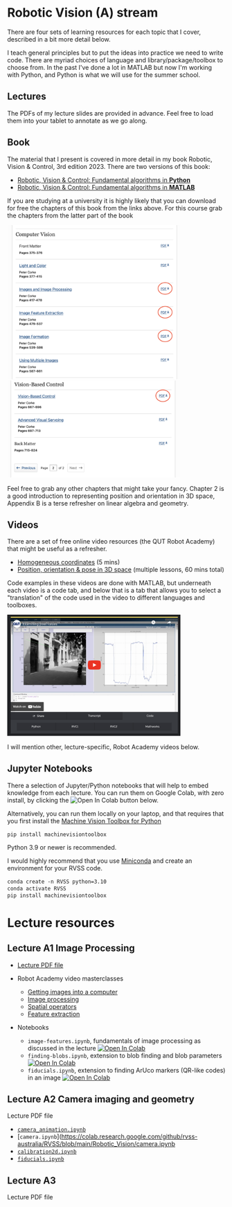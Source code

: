 # Robotic Vision (A) stream

There are four sets of learning resources for each topic that I cover, described in a bit more detail below.

I teach general principles but to put the ideas into practice we need to write code.  There are myriad choices of language
and library/package/toolbox to choose from.  In the past I've done a lot in MATLAB but now I'm working with Python, and Python is
what we will use for the summer school.

## Lectures

The PDFs of my lecture slides are provided in advance.  Feel free to load them into your tablet to annotate as we go along.


## Book

The material that I present is covered in more detail in my book Robotic, Vision & Control, 3rd edition 2023.  There are two versions of this book:

* [Robotic, Vision & Control: Fundamental algorithms in **Python**](https://link.springer.com/book/10.1007/978-3-031-06469-2)
* [Robotic, Vision & Control: Fundamental algorithms in **MATLAB**](https://link.springer.com/book/10.1007/978-3-031-07262-8)

If you are studying at a university it is highly likely that you can download for free the chapters of this book from the links above.
For this course grab the chapters from the latter part of the book

<img src="readme-pix/download1.png" alt="download vision chapters" width="400" />
<img src="readme-pix/download2.png" alt="download visual motion chapters" width="400" />


Feel free to grab any other chapters that might take your fancy.  Chapter 2 is a good introduction to representing position
and orientation in 3D space, Appendix B is a terse refresher on linear algebra and geometry.


## Videos

There are a set of free online video resources (the QUT Robot Academy) that might be useful as a refresher.  

* [Homogeneous coordinates](https://robotacademy.net.au/lesson/homogeneous-coordinates-recap/) (5 mins)
* [Position, orientation & pose in 3D space](https://robotacademy.net.au/masterclass/3d-geometry/) (multiple lessons, 60 mins total)

Code examples in these videos are done with MATLAB, but underneath each video is a code tab, and below that is a tab that allows you to select a 
"translation" of the code used in the video to different languages and toolboxes.

<img src="readme-pix/academy.png" alt="language options for Robot Academy videos" width="400" />

I will mention other, lecture-specific, Robot Academy videos below.


## Jupyter Notebooks

There a selection of Jupyter/Python notebooks that will help to embed knowledge from each lecture.  You can run them on Google Colab, with zero install, by
clicking the <img src="https://colab.research.google.com/assets/colab-badge.svg" alt="Open In Colab"/> button below.  

Alternatively, you can run them locally on your laptop, and that requires that you first install the [Machine Vision Toolbox for Python](https://github.com/petercorke/machinevision-toolbox-python)
```
pip install machinevisiontoolbox
```
Python 3.9 or newer is recommended.

I would highly recommend that you use [Miniconda](https://docs.conda.io/projects/miniconda/en/latest) and create an environment for your RVSS code.
```
conda create -n RVSS python=3.10
conda activate RVSS
pip install machinevisiontoolbox
```

# Lecture resources

## Lecture A1 Image Processing

* [Lecture PDF file](Slides/A1-Image-processing.pdf)

* Robot Academy video masterclasses
  * [Getting images into a computer](https://robotacademy.net.au/masterclass/getting-images-into-a-computer/)
  * [Image processing](https://robotacademy.net.au/masterclass/image-processing/)
  * [Spatial operators](https://robotacademy.net.au/masterclass/spatial-operators/)
  * [Feature extraction](https://robotacademy.net.au/masterclass/feature-extraction/)

* Notebooks

  * `image-features.ipynb`, fundamentals of image processing as discussed in the lecture <a href="https://colab.research.google.com/github/rvss-australia/RVSS/blob/main/Robotic_Vision/image-processing.ipynb" target="_parent"><img src="https://colab.research.google.com/assets/colab-badge.svg" alt="Open In Colab"/></a>
  * `finding-blobs.ipynb`, extension to blob finding and blob parameters <a href="https://colab.research.google.com/github/rvss-australia/RVSS/blob/main/Robotic_Vision/finding-blobs.ipynb" target="_parent"><img src="https://colab.research.google.com/assets/colab-badge.svg" alt="Open In Colab"/></a>
  * `fiducials.ipynb`, extension to finding ArUco markers (QR-like codes) in an image <a href="https://colab.research.google.com/github/rvss-australia/RVSS/blob/main/Robotic_Vision/image-features.ipynb" target="_parent"><img src="https://colab.research.google.com/assets/colab-badge.svg" alt="Open In Colab"/></a>

## Lecture A2  Camera imaging and geometry

Lecture PDF file

* [`camera_animation.ipynb`](https://colab.research.google.com/github/rvss-australia/RVSS/blob/main/Robotic_Vision/camera_animation.ipynb)
* [`camera.ipynb`](https://colab.research.google.com/github/rvss-australia/RVSS/blob/main/Robotic_Vision/camera.ipynb
* [`calibration2d.ipynb`](https://colab.research.google.com/github/rvss-australia/RVSS/blob/main/Robotic_Vision/calibration2d.ipynb)
* [`fiducials.ipynb`](https://colab.research.google.com/github/rvss-australia/RVSS/blob/main/Robotic_Vision/fiducials.ipynb)

## Lecture A3

Lecture PDF file